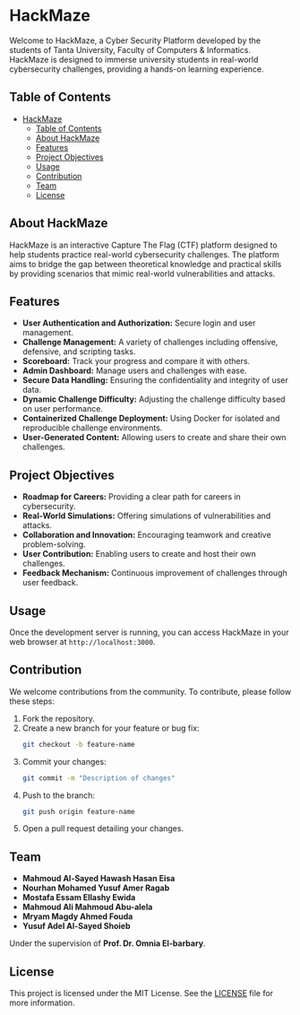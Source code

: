 # HackMaze

Welcome to HackMaze, a Cyber Security Platform developed by the students of Tanta University, Faculty of Computers & Informatics. HackMaze is designed to immerse university students in real-world cybersecurity challenges, providing a hands-on learning experience.

## Table of Contents

- [HackMaze](#hackmaze)
  - [Table of Contents](#table-of-contents)
  - [About HackMaze](#about-hackmaze)
  - [Features](#features)
  - [Project Objectives](#project-objectives)
  - [Usage](#usage)
  - [Contribution](#contribution)
  - [Team](#team)
  - [License](#license)

## About HackMaze

HackMaze is an interactive Capture The Flag (CTF) platform designed to help students practice real-world cybersecurity challenges. The platform aims to bridge the gap between theoretical knowledge and practical skills by providing scenarios that mimic real-world vulnerabilities and attacks.

## Features

- **User Authentication and Authorization:** Secure login and user management.
- **Challenge Management:** A variety of challenges including offensive, defensive, and scripting tasks.
- **Scoreboard:** Track your progress and compare it with others.
- **Admin Dashboard:** Manage users and challenges with ease.
- **Secure Data Handling:** Ensuring the confidentiality and integrity of user data.
- **Dynamic Challenge Difficulty:** Adjusting the challenge difficulty based on user performance.
- **Containerized Challenge Deployment:** Using Docker for isolated and reproducible challenge environments.
- **User-Generated Content:** Allowing users to create and share their own challenges.

## Project Objectives

- **Roadmap for Careers:** Providing a clear path for careers in cybersecurity.
- **Real-World Simulations:** Offering simulations of vulnerabilities and attacks.
- **Collaboration and Innovation:** Encouraging teamwork and creative problem-solving.
- **User Contribution:** Enabling users to create and host their own challenges.
- **Feedback Mechanism:** Continuous improvement of challenges through user feedback.


## Usage

Once the development server is running, you can access HackMaze in your web browser at `http://localhost:3000`.

## Contribution

We welcome contributions from the community. To contribute, please follow these steps:

1. Fork the repository.
2. Create a new branch for your feature or bug fix:
   ```sh
   git checkout -b feature-name
   ```
3. Commit your changes:
   ```sh
   git commit -m "Description of changes"
   ```
4. Push to the branch:
   ```sh
   git push origin feature-name
   ```
5. Open a pull request detailing your changes.

## Team

- **Mahmoud Al-Sayed Hawash Hasan Eisa**
- **Nourhan Mohamed Yusuf Amer Ragab**
- **Mostafa Essam Ellashy Ewida**
- **Mahmoud Ali Mahmoud Abu-alela**
- **Mryam Magdy Ahmed Fouda**
- **Yusuf Adel Al-Sayed Shoieb**

Under the supervision of **Prof. Dr. Omnia El-barbary**.

## License

This project is licensed under the MIT License. See the [LICENSE](../LICENSE) file for more information.
